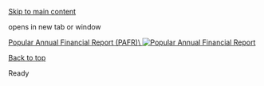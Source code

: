 [Skip to main content](https://www.pittsburghpa.gov/City-Government/City-Controllers-Office/City-Controller-banner/PAFR#main-content)

opens in new tab or window

[Popular Annual Financial Report (PAFR)\\
![Popular Annual Financial Report](https://www.pittsburghpa.gov/files/assets/city/v/1/controller/images/pafr.jpg)](https://www.pittsburghpa.gov/City-Government/City-Controllers-Office/Audits-Reports/Popular-Annual-Financial-Reports)

[Back to top](https://www.pittsburghpa.gov/City-Government/City-Controllers-Office/City-Controller-banner/PAFR#body-top)

Ready
